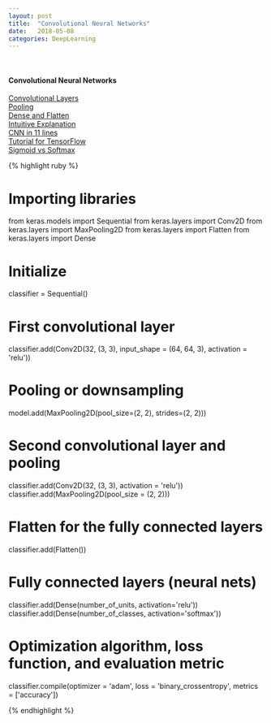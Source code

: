```yaml
---
layout: post
title:  "Convolutional Neural Networks"
date:   2018-05-08
categories: DeepLearning
---
```

<br />
<h4>Convolutional Neural Networks</h4>
<a href="https://keras.io/layers/convolutional/">
Convolutional Layers
</a>
<br />
<a href="https://keras.io/layers/pooling/">
Pooling
</a>
<br />
<a href="https://keras.io/layers/core/">
Dense and Flatten
</a>
<br />
<a href="https://ujjwalkarn.me/2016/08/11/intuitive-explanation-convnets/">
Intuitive Explanation
</a>
<br />
<a href="http://adventuresinmachinelearning.com/keras-tutorial-cnn-11-lines/">
CNN in 11 lines
</a>
<br />
<a href="http://adventuresinmachinelearning.com/convolutional-neural-networks-tutorial-tensorflow/">
Tutorial for TensorFlow
</a>
<br />
<a href="http://dataaspirant.com/2017/03/07/difference-between-softmax-function-and-sigmoid-function/">
Sigmoid vs Softmax
</a>

{% highlight ruby %}

# Importing libraries
from keras.models import Sequential
from keras.layers import Conv2D
from keras.layers import MaxPooling2D
from keras.layers import Flatten
from keras.layers import Dense

# Initialize
classifier = Sequential()

# First convolutional layer
classifier.add(Conv2D(32, (3, 3), input_shape = (64, 64, 3), activation = 'relu'))

# Pooling or downsampling
model.add(MaxPooling2D(pool_size=(2, 2), strides=(2, 2)))

# Second convolutional layer and pooling
classifier.add(Conv2D(32, (3, 3), activation = 'relu'))
classifier.add(MaxPooling2D(pool_size = (2, 2)))

# Flatten for the fully connected layers
classifier.add(Flatten())

# Fully connected layers (neural nets)
classifier.add(Dense(number_of_units, activation='relu'))
classifier.add(Dense(number_of_classes, activation='softmax'))

# Optimization algorithm, loss function, and evaluation metric
classifier.compile(optimizer = 'adam', loss = 'binary_crossentropy', metrics = ['accuracy'])

{% endhighlight %}
